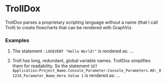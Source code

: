# TrollDox
TrollDox parses a proprietary scripting language without a name (that I call Troll) to create flowcharts that can be rendered with GraphViz.

### Examples
1. The statement : `LOGEVENT "Hello World!"` is rendered as:
...

2. Troll has long, redundant, global variable names. TrollDox simplifies them for readability. So the statement `SET Application:Project_Name.Console_Parameter:Console_Parameters.AO:_01234_Parameter_Name_Here.Value 1` is rendered as: ...
